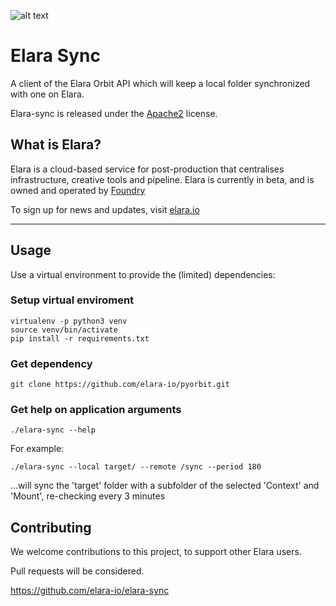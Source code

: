 ![alt text](https://storage.googleapis.com/elara-ui-store/elara_flow_logo_white.png "Elara.io")

# Elara Sync
A client of the Elara Orbit API which will keep a local folder synchronized with one on Elara.

Elara-sync is released under the [Apache2](http://www.apache.org/licenses/LICENSE-2.0) license.

## What is Elara?
Elara is a cloud-based service for post-production that centralises infrastructure, creative tools and pipeline. Elara is currently in beta, and is owned and operated by [Foundry](https://www.foundry.com)

To sign up for news and updates, visit [elara.io](https://elara.io)

---

## Usage
Use a virtual environment to provide the (limited) dependencies:

### Setup virtual enviroment
    virtualenv -p python3 venv
    source venv/bin/activate 
	pip install -r requirements.txt

### Get dependency
    git clone https://github.com/elara-io/pyorbit.git

### Get help on application arguments
	./elara-sync --help

For example: 

    ./elara-sync --local target/ --remote /sync --period 180

...will sync the 'target' folder with a subfolder of the selected 'Context' and 'Mount', re-checking every 3 minutes

## Contributing
We welcome contributions to this project, to support other Elara users.

Pull requests will be considered.

https://github.com/elara-io/elara-sync
